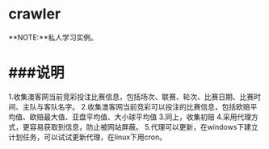 **crawler**
=======
**NOTE:**私人学习实例。

###说明
=======
1.收集澳客网当前竞彩投注比赛信息，包括场次、联赛、轮次、比赛日期、比赛时间、主队与客队名字。
2.收集澳客网当前竞彩可以投注的比赛信息，包括欧赔平均值、欧赔最大值、亚盘平均值、大小球平均值
3.同上，收集初赔
4.采用代理方式，更容易获取到信息，防止被网站屏蔽。
5.代理可以更新，在windows下建立计划任务，可以试试更新代理，在linux下用cron。